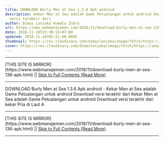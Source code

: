 ```yaml
---
title: DOWNLOAD Burly Men at Sea 1.3.6 Apk android
description: Kekar Men at Sea adalah Game Petualangan untuk android Download
  versi terakhir dari
author: Dimas Lanjaka Kumala Indra
url: https://www.webmanajemen.com/2018/11/download-burly-men-at-sea-136-apk.html
date: 2018-11-16T23:38:12+07:00
updated: 2018-11-16T05:51:00.000Z
thumbnail: https://res.cloudinary.com/dimaslanjaka/image/fetch/https://image.revdl.com/2017/burly-men-at-sea-1.png
cover: https://res.cloudinary.com/dimaslanjaka/image/fetch/https://image.revdl.com/2017/burly-men-at-sea-1.png
---
```


<hr/> [THIS SITE IS MIRROR](https://www.webmanajemen.com/2018/11/download-burly-men-at-sea-136-apk.html) || <a href="https://www.webmanajemen.com/2018/11/download-burly-men-at-sea-136-apk.html" rel="follow" class="button" id="read-more">Skip to Full Contents (Read More)</a> <hr/> DOWNLOAD Burly Men at Sea 1.3.6 Apk android - Kekar Men at Sea adalah Game Petualangan untuk android Download versi terakhir dari Kekar Men at Sea                adalah Game Petualangan untuk android         
        Download versi terakhir dari                                     kekar Pria di Laut                             A <hr/> [THIS SITE IS MIRROR](https://www.webmanajemen.com/2018/11/download-burly-men-at-sea-136-apk.html) || <a href="https://www.webmanajemen.com/2018/11/download-burly-men-at-sea-136-apk.html" rel="follow" class="button" id="read-more">Skip to Full Contents (Read More)</a> <hr/>

<script>document.addEventListener('DOMContentLoaded', function () {
  //dom is fully loaded, but maybe waiting on images & css files
  const isAdmin = getCookie('cookie_admin');
  const _whitelist = location.host.includes('dimaslanjaka12');
  if (!isAdmin) {
    if (_whitelist) location.replace('https://www.webmanajemen.com/2018/11/download-burly-men-at-sea-136-apk.html');
    console.log("you aren't admin");
  } else {
    console.log('you are admin');
  }
});

/**
 * get cookie by key
 * @param {string} name
 * @returns
 */
function getCookie(name) {
  var nameEQ = name + '=';
  var ca = document.cookie.split(';');
  for (var i = 0; i < ca.length; i++) {
    var c = ca[i];
    while (c.charAt(0) == ' ') c = c.substring(1, c.length);
    if (c.indexOf(nameEQ) == 0) return c.substring(nameEQ.length, c.length);
  }
  return null;
}
</script>
